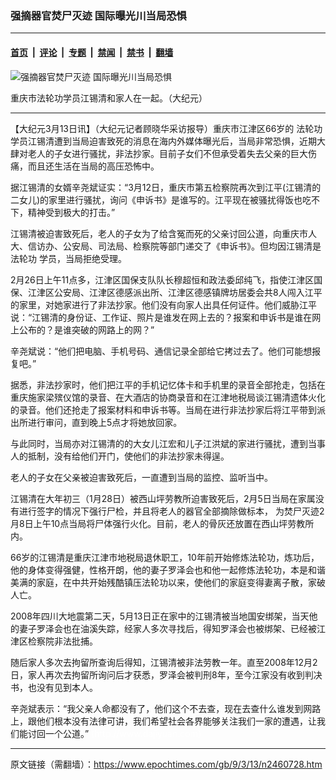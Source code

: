 ### 强摘器官焚尸灭迹 国际曝光川当局恐惧

---

#### [首页](../../../..?n2460728) &nbsp;|&nbsp; [评论](../../../../../epoch-comment?n2460728) &nbsp;|&nbsp; [专题](../../../../../epoch-special?n2460728) &nbsp;|&nbsp; [禁闻](../../../../../epoch-news?n2460728) &nbsp;|&nbsp; [禁书](../../../../../books?n2460728) &nbsp;|&nbsp; [翻墙](https://github.com/gfw-breaker/nogfw/blob/master/README.md?n2460728)


<div><img alt="强摘器官焚尸灭迹 国际曝光川当局恐惧" class="attachment-djy_600_400 size-djy_600_400 wp-post-image" src="https://i.epochtimes.com/assets/uploads/2009/03/903121538171366-600x400.jpg"/>
<div class="caption">
 <p>
  重庆市法轮功学员江锡清和家人在一起。（大纪元）
 </p>
</div></div><hr/><div class="post_content" id="artbody" itemprop="articleBody">
 <!-- article content begin -->
 <p>
  【大纪元3月13日讯】（大纪元记者顾晓华采访报导）重庆市江津区66岁的
  <ok href="https://www.epochtimes.com/gb/tag/%E6%B3%95%E8%BD%AE%E5%8A%9F.html">
   法轮功
  </ok>
  学员江锡清遭到当局迫害致死的消息在海内外媒体曝光后，当局非常恐惧，近期大肆对老人的子女进行骚扰，非法抄家。目前子女们不但承受着失去父亲的巨大伤痛，而且还生活在当局的高压恐怖中。
 </p>
 <p>
  据江锡清的女婿辛尧斌证实：“3月12日，重庆市第五检察院再次到江平(江锡清的二女儿)的家里进行骚扰，询问《申诉书》是谁写的。江平现在被骚扰得饭也吃不下，精神受到极大的打击。”
 </p>
 <p>
  江锡清被迫害致死后，老人的子女为了给含冤而死的父亲讨回公道，向重庆市人大、信访办、公安局、司法局、检察院等部门递交了《申诉书》。但均因江锡清是
  <ok href="https://www.epochtimes.com/gb/tag/%E6%B3%95%E8%BD%AE%E5%8A%9F.html">
   法轮功
  </ok>
  学员，当局拒绝受理。
 </p>
 <p>
  2月26日上午11点多，江津区国保支队队长穆超恒和政法委邱纯飞，指使江津区国保、江津区公安局、江津区德感派出所、江津区德感镇牌坊居委会共8人闯入江平的家里，对她家进行了非法抄家。他们没有向家人出具任何证件。他们威胁江平说：“江锡清的身份证、工作证、照片是谁发在网上去的？报案和申诉书是谁在网上公布的？是谁突破的网路上的网？”
 </p>
 <p>
  辛尧斌说：“他们把电脑、手机号码、通信记录全部给它拷过去了。他们可能想报复吧。”
 </p>
 <p>
  据悉，非法抄家时，他们把江平的手机记忆体卡和手机里的录音全部抢走，包括在重庆施家梁殡仪馆的录音、在大酒店的协商录音和在江津地税局谈江锡清遗体火化的录音。他们还抢走了报案材料和申诉书等。当局在进行非法抄家后将江平带到派出所进行审问，直到晚上5点才将她放回家。
 </p>
 <p>
  与此同时，当局亦对江锡清的的大女儿江宏和儿子江洪斌的家进行骚扰，遭到当事人的抵制，没有给他们开门，使他们的非法抄家未得逞。
 </p>
 <p>
  老人的子女在父亲被迫害致死后，一直遭到当局的监控、监听当中。
 </p>
 <p>
  江锡清在大年初三（1月28日）被西山坪劳教所迫害致死后，2月5日当局在家属没有进行签字的情况下强行尸检，并且将老人的器官全部摘除做标本， 为焚尸灭迹2月8日上午10点当局将尸体强行火化。目前，老人的骨灰还放置在西山坪劳教所内。
 </p>
 <p>
  66岁的江锡清是重庆江津市地税局退休职工，10年前开始修炼法轮功，炼功后，他的身体变得强健，性格开朗，他的妻子罗泽会也和他一起修炼法轮功，本是和谐美满的家庭，在中共开始残酷镇压法轮功以来，使他们的家庭变得妻离子散，家破人亡。
 </p>
 <p>
  2008年四川大地震第二天，5月13日正在家中的江锡清被当地国安绑架，当天他的妻子罗泽会也在油溪失踪，经家人多次寻找后，得知罗泽会也被绑架、已经被江津区检察院非法批捕。
 </p>
 <p>
  随后家人多次去拘留所查询后得知，江锡清被非法劳教一年。直至2008年12月2日，家人再次去拘留所询问后才获悉，罗泽会被判刑8年，至今江家没有收到判决书，也没有见到本人。
 </p>
 <p>
  辛尧斌表示：“我父亲人命都没有了，他们这个不去查，现在去查什么谁发到网路上，跟他们根本没有法律可讲，我们希望社会各界能够关注我们一家的遭遇，让我们能讨回一个公道。”
  <font color="#ffffff">
   (http://www.dajiyuan.com)
  </font>
 </p>
 <!-- article content end -->
 <div id="below_article_ad">
 </div>
</div>


---

原文链接（需翻墙）：https://www.epochtimes.com/gb/9/3/13/n2460728.htm